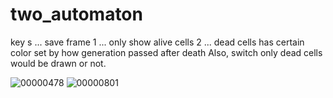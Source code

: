 # two_automaton

key s ... save frame
1 ... only show alive cells
2 ... dead cells has certain color set by how generation passed after death
      Also, switch only dead cells would be drawn or not.

![00000478](https://user-images.githubusercontent.com/52326196/82556093-0770db80-9ba4-11ea-97c9-385d340088d9.jpg)
![00000801](https://user-images.githubusercontent.com/52326196/82556111-0dff5300-9ba4-11ea-8248-d4fe407bc442.jpg)
